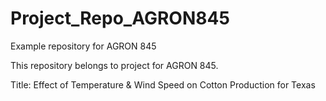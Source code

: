 # Project_Repo_AGRON845
Example repository for AGRON 845

This repository belongs to project for AGRON 845. 

Title: Effect of Temperature & Wind Speed on Cotton Production for Texas 
